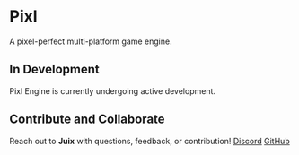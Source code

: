 # Pixl
A pixel-perfect multi-platform game engine.

## In Development
Pixl Engine is currently undergoing active development.

## Contribute and Collaborate
Reach out to **Juix** with questions, feedback, or contribution!
[Discord](https://discord.com/users/@juix)
[GitHub](https://github.com/Juiix)